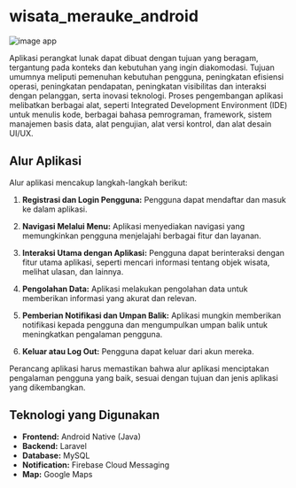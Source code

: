 # wisata_merauke_android

![image app](http://mahfudwahyudi.my.id/images/cover/FT20230906054256.png)

Aplikasi perangkat lunak dapat dibuat dengan tujuan yang beragam, tergantung pada konteks dan kebutuhan yang ingin diakomodasi. Tujuan umumnya meliputi pemenuhan kebutuhan pengguna, peningkatan efisiensi operasi, peningkatan pendapatan, peningkatan visibilitas dan interaksi dengan pelanggan, serta inovasi teknologi. Proses pengembangan aplikasi melibatkan berbagai alat, seperti Integrated Development Environment (IDE) untuk menulis kode, berbagai bahasa pemrograman, framework, sistem manajemen basis data, alat pengujian, alat versi kontrol, dan alat desain UI/UX.

## Alur Aplikasi

Alur aplikasi mencakup langkah-langkah berikut:

1. **Registrasi dan Login Pengguna:** Pengguna dapat mendaftar dan masuk ke dalam aplikasi.

2. **Navigasi Melalui Menu:** Aplikasi menyediakan navigasi yang memungkinkan pengguna menjelajahi berbagai fitur dan layanan.

3. **Interaksi Utama dengan Aplikasi:** Pengguna dapat berinteraksi dengan fitur utama aplikasi, seperti mencari informasi tentang objek wisata, melihat ulasan, dan lainnya.

4. **Pengolahan Data:** Aplikasi melakukan pengolahan data untuk memberikan informasi yang akurat dan relevan.

5. **Pemberian Notifikasi dan Umpan Balik:** Aplikasi mungkin memberikan notifikasi kepada pengguna dan mengumpulkan umpan balik untuk meningkatkan pengalaman pengguna.

6. **Keluar atau Log Out:** Pengguna dapat keluar dari akun mereka.

Perancang aplikasi harus memastikan bahwa alur aplikasi menciptakan pengalaman pengguna yang baik, sesuai dengan tujuan dan jenis aplikasi yang dikembangkan.

## Teknologi yang Digunakan

- **Frontend:** Android Native (Java)
- **Backend:** Laravel
- **Database:** MySQL
- **Notification:** Firebase Cloud Messaging
- **Map:** Google Maps


